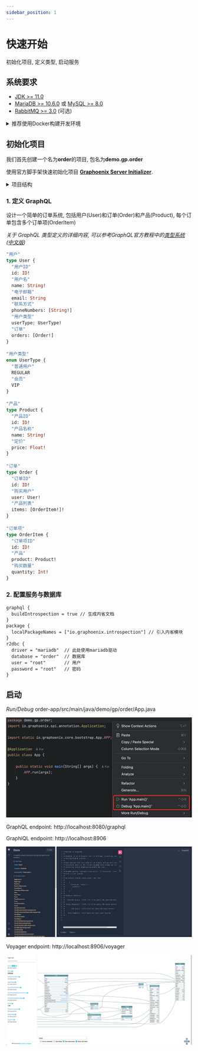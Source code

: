 ```yaml
---
sidebar_position: 1
---
```


# 快速开始

初始化项目, 定义类型, 启动服务

## 系统要求

- [JDK >= 11.0](https://www.oracle.com/in/java/technologies/javase/jdk11-archive-downloads.html/)
- [MariaDB >= 10.6.0](https://mariadb.com/kb/en/mariadb-1060-release-notes/) 或 [MySQL >= 8.0](https://dev.mysql.com/downloads/mysql/8.0.html/)
- [RabbitMQ >= 3.0](https://www.rabbitmq.com/docs/download/) (可选)

<details>
<summary>推荐使用Docker构建开发环境</summary>

```yaml title="docker-compose.yml"
version: "3.8"

services:
  gp-mariadb:
    container_name: gp-mariadb
    image: mariadb:10.6
    restart: unless-stopped
    ports:
      - "3306:3306"
    environment:
      MYSQL_ROOT_PASSWORD: root
      MYSQL_DATABASE: order
      MYSQL_USER: your-username
      MYSQL_PASSWORD: your-password
      MYSQL_HOST: "%"
    networks:
      - gp-net

  gp-rabbitmq:
    container_name: gp-rabbitmq
    image: rabbitmq:3
    restart: unless-stopped
    ports:
      - "5672:5672"
    networks:
      - gp-net

networks:
  gp-net:
```

启动容器

```bash
docker-compose up -d
```

</details>

## 初始化项目

我们首先创建一个名为**order**的项目, 包名为**demo.gp.order**

使用官方脚手架快速初始化项目 **[Graphoenix Server Initializer](https://gp-init.github.io?name=order&packageName=demo.gp.order)**.

<details>
<summary>项目结构</summary>

```
|-- order
    |-- build.gradle
    |-- gradle.properties
    |-- settings.gradle
    |-- order-app                             启动模块, 引入订单和其他模块
    |   |-- build.gradle
    |   |-- src
    |       |-- main
    |           |-- java
    |           |   |-- demo.gp.order
    |           |       |-- App.java          启动类
    |           |-- resources
    |               |-- application.conf      配置文件
    |-- order-package                         订单模块
    |   |-- build.gradle
    |   |-- src
    |       |-- main
    |           |-- java
    |           |   |-- demo.gp.order
    |           |       |-- package-info.java package-info所在目录作为包名
    |           |-- resources
    |               |-- graphql
    |                   |-- order.gql         定义订单相关类型
    |-- other-package                         可根据需求可以加入其他模块
        |-- build.gradle
        |-- src
            |-- main
                |-- java
                |   |-- demo.gp.other
                |       |-- package-info.java
                |-- resources
                    |-- graphql
                        |-- other.gql         定义其他相关类型
```

</details>

### 1. 定义 GraphQL

设计一个简单的订单系统, 包括用户(User)和订单(Order)和产品(Product), 每个订单包含多个订单项(OrderItem)

_关于 GraphQL 类型定义的详细内容, 可以参考GraphQL官方教程中的[类型系统](https://graphql.org/learn/schema/)([中文版](https://graphql.cn/learn/schema/))_

```graphql title="order-package/src/main/resources/graphql/order.gql"
"用户"
type User {
  "用户ID"
  id: ID!
  "用户名"
  name: String!
  "电子邮箱"
  email: String
  "联系方式"
  phoneNumbers: [String!]
  "用户类型"
  userType: UserType!
  "订单"
  orders: [Order!]
}

"用户类型"
enum UserType {
  "普通用户"
  REGULAR
  "会员"
  VIP
}

"产品"
type Product {
  "产品ID"
  id: ID!
  "产品名称"
  name: String!
  "定价"
  price: Float!
}

"订单"
type Order {
  "订单ID"
  id: ID!
  "购买用户"
  user: User!
  "产品列表"
  items: [OrderItem!]!
}

"订单项"
type OrderItem {
  "订单项ID"
  id: ID!
  "产品"
  product: Product!
  "购买数量"
  quantity: Int!
}
```

### 2. 配置服务与数据库

```hocon title="order-app/src/main/resources/graphql/application.conf"
graphql {
  buildIntrospection = true // 生成内省文档
}
package {
  localPackageNames = ["io.graphoenix.introspection"] // 引入内省模块
}
r2dbc {
  driver = "mariadb"  // 此处使用mariadb驱动
  database = "order"  // 数据库
  user = "root"       // 用户
  password = "root"   // 密码
}
```

## 启动

_Run/Debug_ order-app/src/main/java/demo/gp/order/App.java

![start](./img/start.png "start")

GraphQL endpoint: http://localhost:8080/graphql

GraphiQL endpoint: http://localhost:8906

![graphiQL](./img/graphiQL.png "graphiQL")

Voyager endpoint: http://localhost:8906/voyager

![voyager](./img/voyager.png "voyager")
